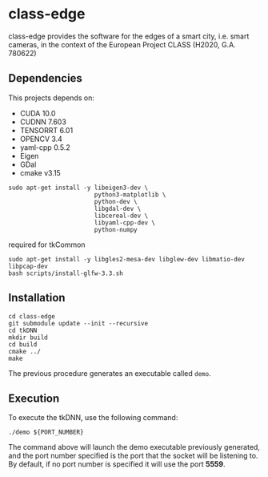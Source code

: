 # class-edge

class-edge provides the software for the edges of a smart city, i.e. smart cameras, in the context of the European Project CLASS (H2020, G.A. 780622)

## Dependencies

This projects depends on: 

  * CUDA 10.0
  * CUDNN 7.603
  * TENSORRT 6.01
  * OPENCV 3.4
  * yaml-cpp 0.5.2 
  * Eigen
  * GDal
  * cmake v3.15

```
sudo apt-get install -y libeigen3-dev \
                        python3-matplotlib \
                        python-dev \
                        libgdal-dev \
                        libcereal-dev \
                        libyaml-cpp-dev \
                        python-numpy
```

required for tkCommon
```
sudo apt-get install -y libgles2-mesa-dev libglew-dev libmatio-dev libpcap-dev
bash scripts/install-glfw-3.3.sh
```

## Installation 

```
cd class-edge
git submodule update --init --recursive 
cd tkDNN
mkdir build
cd build
cmake ../
make
```

The previous procedure generates an executable called `demo`.


## Execution

To execute the tkDNN, use the following command:
```
./demo ${PORT_NUMBER}
```

The command above will launch the demo executable previously generated, and the port number specified is the port that the socket will be listening to. By default, if no port number is specified it will use the port **5559**.
